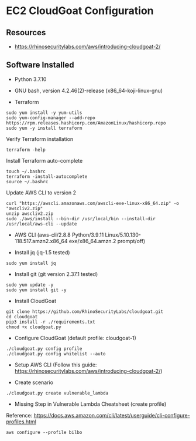 # EC2 CloudGoat Configuration

## Resources
- https://rhinosecuritylabs.com/aws/introducing-cloudgoat-2/

## Software Installed
- Python 3.7.10
- GNU bash, version 4.2.46(2)-release (x86_64-koji-linux-gnu)

- Terraform
```
sudo yum install -y yum-utils
sudo yum-config-manager --add-repo https://rpm.releases.hashicorp.com/AmazonLinux/hashicorp.repo
sudo yum -y install terraform
```

Verify Terraform installation
```
terraform -help
```

Install Terraform auto-complete
```
touch ~/.bashrc
terraform -install-autocomplete
source ~/.bashrc
```

Update AWS CLI to version 2
```
curl "https://awscli.amazonaws.com/awscli-exe-linux-x86_64.zip" -o "awscliv2.zip"
unzip awscliv2.zip
sudo ./aws/install --bin-dir /usr/local/bin --install-dir /usr/local/aws-cli --update
```

- AWS CLI (aws-cli/2.8.8 Python/3.9.11 Linux/5.10.130-118.517.amzn2.x86_64 exe/x86_64.amzn.2 prompt/off)

- Install jq (jq-1.5 tested)
```
sudo yum install jq
```

- Install git (git version 2.37.1 tested)
```
sudo yum update -y
sudo yum install git -y
```

- Install CloudGoat
```
git clone https://github.com/RhinoSecurityLabs/cloudgoat.git
cd cloudgoat
pip3 install -r ./requirements.txt
chmod +x cloudgoat.py
```

- Configure CloudGoat (default profile: cloudgoat-1)
```
./cloudgoat.py config profile
./cloudgoat.py config whitelist --auto
```

- Setup AWS CLI (Follow this guide: https://rhinosecuritylabs.com/aws/introducing-cloudgoat-2/)

- Create scenario
```
./cloudgoat.py create vulnerable_lambda
```

- Missing Step in Vulnerable Lambda Cheatsheet (create profile)

Reference: https://docs.aws.amazon.com/cli/latest/userguide/cli-configure-profiles.html
```
aws configure --profile bilbo
```